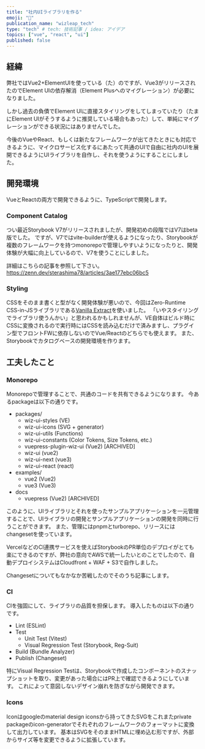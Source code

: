 ```yaml
---
title: "社内UIライブラリを作る"
emoji: "🎨"
publication_name: "wizleap_tech"
type: "tech" # tech: 技術記事 / idea: アイデア
topics: ["vue", "react", "ui"]
published: false
---
```


## 経緯

弊社ではVue2+ElementUIを使っている（た）のですが、Vue3がリリースされたのでElement UIの依存解消（Element Plusへのマイグレーション）が必要になりました。

しかし過去の負債でElement UIに直接スタイリングをしてしまっていたり（たまにElement UIがそうするように推奨している場合もあった）して、単純にマイグレーションができる状況にはありませんでした。

今後のVueやReact、もしくは新たなフレームワークが出てきたときにも対応できるように、マイクロサービス化するにあたって共通のUIで自由に社内のUIを展開できるようにUIライブラリを自作し、それを使うようにすることにしました。

## 開発環境

VueとReactの両方で開発できるように、TypeScriptで開発します。

### Component Catalog

つい最近Storybook V7がリリースされましたが、開発初めの段階ではV7はbeta版でした。
ですが、V7ではvite-builderが使えるようになったり、Storybookが複数のフレームワークを持つmonorepoで管理しやすいようになったりと、開発体験が大幅に向上しているので、V7を使うことにしました。

詳細はこちらの記事を参照して下さい。
https://zenn.dev/sterashima78/articles/3ae177ebc06bc5

### Styling

CSSをそのまま書くと型がなく開発体験が悪いので、今回はZero-Runtime CSS-in-JSライブラリである[Vanilla Extract](https://vanilla-extract.style/)を使いました。
「いやスタイリングでライブラリ使うんかい」と思われるかもしれませんが、VE自体はビルド時にCSSに変換されるので実行時にはCSSを読み込むだけで済みますし、プラグイン型でフロントFWに依存しないのでVue/Reactのどちらでも使えます。
また、Storybookでカタログベースの開発環境を作ります。

## 工夫したこと

### Monorepo

Monorepoで管理することで、共通のコードを共有できるようになります。
今あるpackageは以下の通りです。

- packages/
  - wiz-ui-styles (VE)
  - wiz-ui-icons (SVG + generator)
  - wiz-ui-utils (Functions)
  - wiz-ui-constants (Color Tokens, Size Tokens, etc.)
  - vuepress-plugin-wiz-ui (Vue2) [ARCHIVED]
  - wiz-ui (vue2)
  - wiz-ui-next (vue3)
  - wiz-ui-react (react)
- examples/
  - vue2 (Vue2)
  - vue3 (Vue3)
- docs
  - vuepress (Vue2) [ARCHIVED]

このように、UIライブラリとそれを使ったサンプルアプリケーションを一元管理することで、UIライブラリの開発とサンプルアプリケーションの開発を同時に行うことができます。
また、管理にはpnpmとturborepo、リリースにはchangesetを使っています。

VercelなどのCI連携サービスを使えばStorybookのPR単位のデプロイがとても楽にできるのですが、弊社の意向でAWSで統一したいとのことでしたので、自動デプロイシステムはCloudfront + WAF + S3で自作しました。

Changesetについてもなかなか苦戦したのでそのうち記事にします。

### CI

CIを強固にして、ライブラリの品質を担保します。
導入したものは以下の通りです。

- Lint (ESLint)
- Test
  - Unit Test (Vitest)
  - Visual Regression Test (Storybook, Reg-Suit)
- Build (Bundle Analyzer)
- Publish (Changeset)

特にVisual Regression Testは、Storybookで作成したコンポーネントのスナップショットを取り、変更があった場合にはPR上で確認できるようにしています。
これによって意図しないデザイン崩れを防ぎながら開発できます。

### Icons

Iconはgoogleのmaterial design iconsから持ってきたSVGをこれまたprivate packageのicon-generatorでそれぞれのフレームワークのフォーマットに変換して出力しています。
基本はSVGをそのままHTMLに埋め込む形ですが、外部からサイズ等を変更できるように拡張しています。
